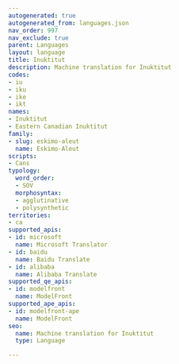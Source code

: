 ```yaml
---
autogenerated: true
autogenerated_from: languages.json
nav_order: 997
nav_exclude: true
parent: Languages
layout: language
title: Inuktitut
description: Machine translation for Inuktitut
codes:
- iu
- iku
- ike
- ikt
names:
- Inuktitut
- Eastern Canadian Inuktitut
family:
- slug: eskimo-aleut
  name: Eskimo-Aleut
scripts:
- Cans
typology:
  word_order:
  - SOV
  morphosyntax:
  - agglutinative
  - polysynthetic
territories:
- ca
supported_apis:
- id: microsoft
  name: Microsoft Translator
- id: baidu
  name: Baidu Translate
- id: alibaba
  name: Alibaba Translate
supported_qe_apis:
- id: modelfront
  name: ModelFront
supported_ape_apis:
- id: modelfront-ape
  name: ModelFront
seo:
  name: Machine translation for Inuktitut
  type: Language

---
```


